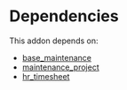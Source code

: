# Dependencies

This addon depends on:

- [base_maintenance](https://github.com/bringout/oca-technical)
- [maintenance_project](https://github.com/bringout/oca-technical)
- [hr_timesheet](https://github.com/bringout/oca-ocb-hr/tree/f98b49b539eee9e50a57b2cbab9546577b4c3681/odoo-bringout-oca-ocb-hr_timesheet)
